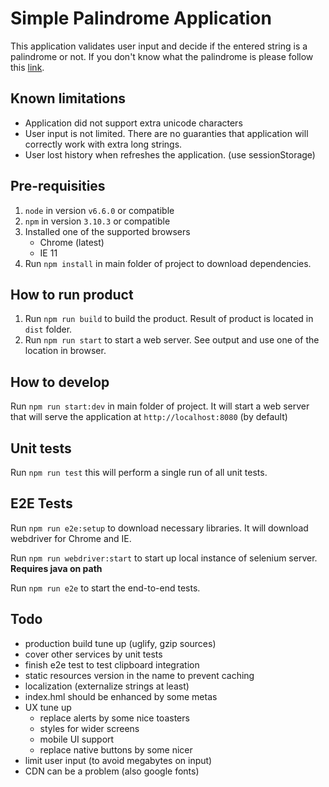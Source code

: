 # Simple Palindrome Application 
This application validates user input and decide if the entered string is a palindrome or not. If you don't know what the palindrome is please follow this [link](https://en.wikipedia.org/wiki/Palindrome).

## Known limitations
* Application did not support extra unicode characters
* User input is not limited. There are no guaranties that application will correctly work with extra long strings.
* User lost history when refreshes the application. (use sessionStorage)

## Pre-requisities
1. `node` in version `v6.6.0` or compatible
2. `npm` in version `3.10.3` or compatible
3. Installed one of the supported browsers
    - Chrome (latest)
    - IE 11
5. Run `npm install` in main folder of project to download dependencies.

## How to run product
1. Run `npm run build` to build the product. Result of product is located in `dist` folder.
2. Run `npm run start` to start a web server. See output and use one of the location in browser.

## How to develop
Run `npm run start:dev` in main folder of project. It will start a web server that will serve the application at `http://localhost:8080` (by default)

## Unit tests
Run `npm run test` this will perform a single run of all unit tests.

## E2E Tests
Run `npm run e2e:setup` to download necessary libraries. It will download webdriver for Chrome and IE.

Run `npm run webdriver:start` to start up local instance of selenium server. **Requires java on path**

Run `npm run e2e` to start the end-to-end tests.

## Todo
- production build tune up (uglify, gzip sources)
- cover other services by unit tests
- finish e2e test to test clipboard integration
- static resources version in the name to prevent caching
- localization (externalize strings at least)
- index.hml should be enhanced by some metas
- UX tune up
    - replace alerts by some nice toasters
    - styles for wider screens
    - mobile UI support
    - replace native buttons by some nicer
- limit user input (to avoid megabytes on input)
- CDN can be a problem (also google fonts)
